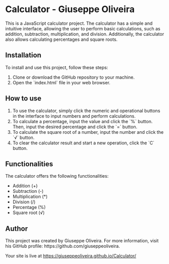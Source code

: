 <h1>Calculator - Giuseppe Oliveira</h1>
<p>This is a JavaScript calculator project. The calculator has a simple and intuitive interface, allowing the user to perform basic calculations, such as addition, subtraction, multiplication, and division. Additionally, the calculator also allows calculating percentages and square roots.</p>
<h2>Installation</h2>
<p>To install and use this project, follow these steps:</p>
<ol>
  <li>Clone or download the GitHub repository to your machine.</li>
  <li>Open the `index.html` file in your web browser.</li>
</ol>
<h2>How to use</h2>
<ol>
  <li>To use the calculator, simply click the numeric and operational buttons in the interface to input numbers and perform calculations.</li>
  <li>To calculate a percentage, input the value and click the `%` button. Then, input the desired percentage and click the `=` button.</li>
  <li>To calculate the square root of a number, input the number and click the `√` button.</li>
  <li>To clear the calculator result and start a new operation, click the `C` button.</li>
</ol>
<h2>Functionalities</h2>
<p>The calculator offers the following functionalities:</p>
<ul>
  <li>Addition (+)</li>
  <li>Subtraction (-)</li>
  <li>Multiplication (*)</li>
  <li>Division (/)</li>
  <li>Percentage (%)</li>
  <li>Square root (√)</li>
</ul>
<h2>Author</h2>
<p>This project was created by Giuseppe Oliveira. For more information, visit his GitHub profile: https://github.com/giuseppeoliveira.</p>

Your site is live at https://giuseppeoliveira.github.io/Calculator/
